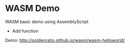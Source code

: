 # WASM Demo
WASM basic demo using AssemblyScript
- Add function

Demo: http://goldenratio.github.io/wasm/wasm-helloworld/
